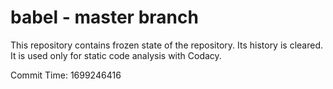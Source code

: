 # babel - master branch

This repository contains frozen state of the repository.
Its history is cleared. It is used only for static code
analysis with Codacy.

Commit Time: 1699246416